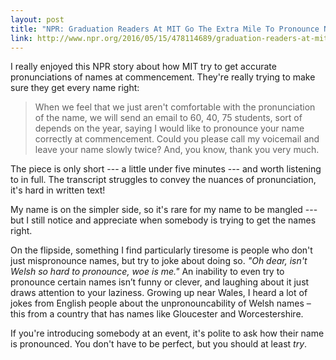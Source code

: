 ```yaml
---
layout: post
title: "NPR: Graduation Readers At MIT Go The Extra Mile To Pronounce Names Correctly"
link: http://www.npr.org/2016/05/15/478114689/graduation-readers-at-mit-go-the-extra-mile-to-pronounce-names-correctly
---
```


I really enjoyed this NPR story about how MIT try to get accurate pronunciations of names at commencement.
They're really trying to make sure they get every name right:

> When we feel that we just aren't comfortable with the pronunciation of the name, we will send an email to 60, 40, 75 students, sort of depends on the year, saying I would like to pronounce your name correctly at commencement.
> Could you please call my voicemail and leave your name slowly twice?
> And, you know, thank you very much.

The piece is only short --- a little under five minutes --- and worth listening to in full.
The transcript struggles to convey the nuances of pronunciation, it's hard in written text!

My name is on the simpler side, so it's rare for my name to be mangled --- but I still notice and appreciate when somebody is trying to get the names right.

On the flipside, something I find particularly tiresome is people who don't just mispronounce names, but try to joke about doing so.
_"Oh dear, isn't Welsh so hard to pronounce, woe is me."_
An inability to even try to pronounce certain names isn’t funny or clever, and laughing about it just draws attention to your laziness.
Growing up near Wales, I heard a lot of jokes from English people about the unpronouncability of Welsh names – this from a country that has names like Gloucester and Worcestershire.

If you're introducing somebody at an event, it's polite to ask how their name is pronounced.
You don't have to be perfect, but you should at least *try*.
